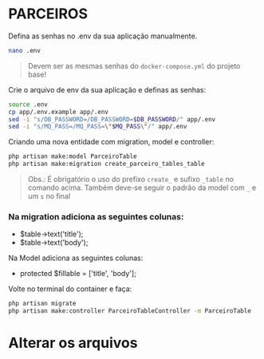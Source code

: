 # PARCEIROS 

Defina as senhas no .env da sua aplicação manualmente. 

```sh
nano .env
```

> Devem ser as mesmas senhas do `docker-compose.yml` do projeto base!

Crie o arquivo de env da sua aplicação e definas as senhas:

```sh
source .env
cp app/.env.example app/.env
sed -i "s/DB_PASSWORD=/DB_PASSWORD=$DB_PASSWORD/" app/.env
sed -i "s/MQ_PASS=/MQ_PASS=\"$MQ_PASS\"/" app/.env
```

Criando uma nova entidade com migration, model e controller:

```sh
php artisan make:model ParceiroTable
php artisan make:migration create_parceiro_tables_table
```

> Obs.: É obrigatório o uso do prefixo `create_` e sufixo `_table` no comando acima. Também deve-se seguir o padrão da model com `_` e um `s` no final

### Na migration adiciona as seguintes colunas:

- $table->text('title');  
- $table->text('body'); 

Na Model adiciona as seguintes colunas:

- protected $fillable = ['title', 'body'];

Volte no terminal do container e faça:

```sh
php artisan migrate
php artisan make:controller ParceiroTableController -m ParceiroTable
```

# Alterar os arquivos
